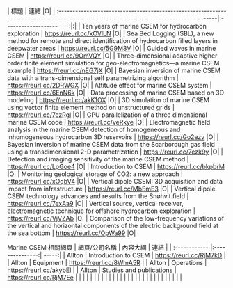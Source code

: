 | 標題                                                                                                                                    | 連結                    |O|
| :---------------------------------------------------------------------------------------------------------------------------------------|:-----------------------:|:|
| Ten years of marine CSEM for hydrocarbon exploration                                                                                    | https://reurl.cc/xOVlLN |O|
| Sea Bed Logging (SBL), a new method for remote and direct identification of hydrocarbon filled layers in deepwater areas                | https://reurl.cc/5G9M3V |O|
| Guided waves in marine CSEM                                                                                                             | https://reurl.cc/9OmVQY |O|
| Three-dimensional adaptive higher order finite element simulation for geo-electromagnetics—a marine CSEM example                        | https://reurl.cc/nEG7jX |O|
| Bayesian inversion of marine CSEM data with a trans-dimensional self parametrizing algorithm                                            | https://reurl.cc/2DRWGX |O|
| Attitude effect for marine CSEM system                                                                                                  | https://reurl.cc/6EnN6k |O|
| Data processing of marine CSEM based on 3D modeling                                                                                     | https://reurl.cc/akK1OX |O|
| 3D simulation of marine CSEM using vector finite element method on unstructured grids                                                   | https://reurl.cc/7ezRgl |O|
| GPU parallelization of a three dimensional marine CSEM code                                                                             | https://reurl.cc/veRkye |O|
| Electromagnetic field analysis in the marine CSEM detection of homogeneous and inhomogeneous hydrocarbon 3D reservoirs                  | https://reurl.cc/Go2ezv |O|
| Bayesian inversion of marine CSEM data from the Scarborough gas field using a transdimensional 2-D parametrization                      | https://reurl.cc/7ezk9y |O|
| Detection and imaging sensitivity of the marine CSEM method                                                                             | https://reurl.cc/LpGoe4 |O|
| Introduction to CSEM                                                                                                                    | https://reurl.cc/bkpbrM |O|
| Monitoring geological storage of CO2: a new approach                                                                                    | https://reurl.cc/xOqbV4 |O|
| Vertical dipole CSEM: 3D acquisition and data impact from infrastructure                                                                | https://reurl.cc/MbEmE3 |O|
| Vertical dipole CSEM technology advances and results from the Snøhvit field                                                             | https://reurl.cc/7exAa9 |O|
| Vertical source, vertical receiver, electromagnetic technique for offshore hydrocarbon exploration                                      | https://reurl.cc/VjVZAb |O|
| Comparison of the low-frequency variations of the vertical and horizontal components of the electric background field at the sea bottom | https://reurl.cc/OpWa99 |O|




Marine CSEM 相關網頁
| 網頁/公司名稱  | 內容大綱  | 連結 |
| :------------ |:---------------:| -----:|
| Allton | Introduction to CSEM | https://reurl.cc/RjM7kD |
| Allton | Equipment        | https://reurl.cc/8WmA5R   |
| Allton | Operations        | https://reurl.cc/akybEl    |
| Allton | Studies and publications        | https://reurl.cc/RjM7Ee    |
|  |         |     |
|  |         |     |
|  |         |     |
|  |         |     |
|  |         |     |
|  |         |     |
|  |         |     |
